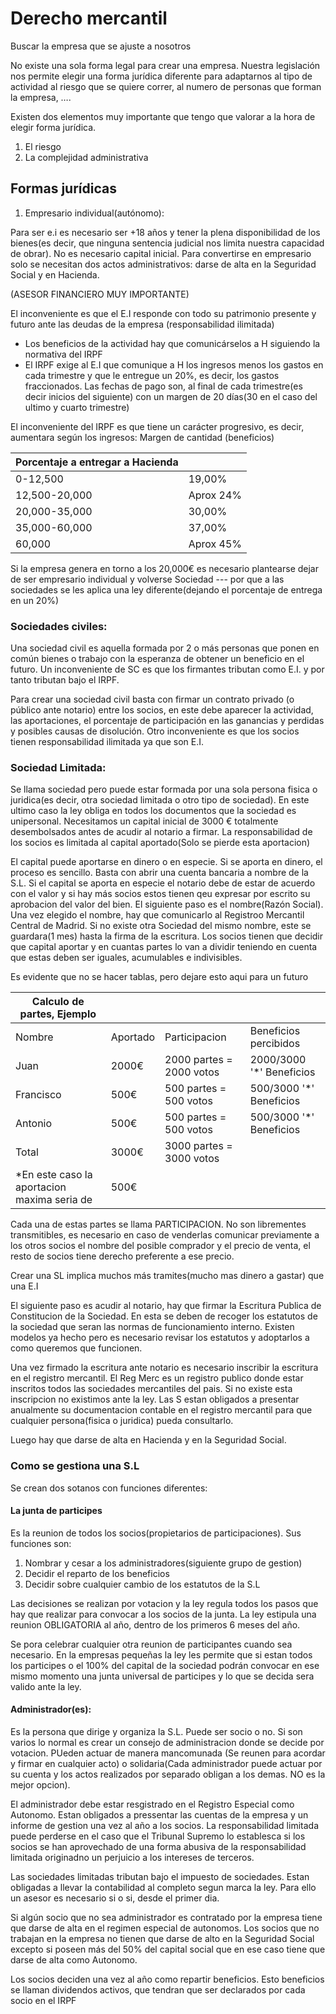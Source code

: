 # Derecho mercantil

Buscar la empresa que se ajuste a nosotros

No existe una sola forma legal para crear una empresa. Nuestra legislación nos permite elegir una forma jurídica diferente para adaptarnos al tipo de actividad al riesgo que se quiere correr, al numero de personas que forman la empresa, ….

Existen dos elementos muy importante que tengo que valorar a la hora de elegir forma jurídica.

1. El riesgo
2. La complejidad administrativa

## Formas jurídicas
	
 1. Empresario individual(autónomo):

Para ser e.i es necesario ser +18 años y tener la plena disponibilidad de los bienes(es decir, que ninguna sentencia judicial nos limita nuestra capacidad de obrar). No es necesario capital inicial. Para convertirse en empresario solo se necesitan dos actos administrativos: darse de alta en la Seguridad Social y en Hacienda.

(ASESOR FINANCIERO MUY IMPORTANTE)

El inconveniente es que el E.I responde con todo su patrimonio presente y futuro ante las deudas de la empresa (responsabilidad ilimitada)

* Los beneficios de la actividad hay que comunicárselos a H siguiendo la normativa del IRPF
* El IRPF exige al E.I que comunique a H los ingresos menos los gastos en cada trimestre y que le entregue un 20%, es decir, los gastos fraccionados. Las fechas de pago son, al final de cada trimestre(es decir inicios del siguiente) con un margen de 20 días(30 en el caso del ultimo y cuarto trimestre)

El inconveniente del IRPF es que tiene un carácter progresivo, es decir, aumentara según los ingresos: Margen de cantidad (beneficios)

|Porcentaje a entregar a Hacienda||
|---|---|
| 0-12,500 | 19,00%|
| 12,500-20,000 | Aprox 24%|
| 20,000-35,000 | 30,00%|
| 35,000-60,000 | 37,00%|
| 60,000 | Aprox 45% |

Si la empresa genera en torno a los 20,000€ es necesario plantearse dejar de ser empresario individual y volverse  Sociedad --- por que a las sociedades se les aplica una ley diferente(dejando el porcentaje de entrega en un 20%)

### Sociedades civiles:

Una sociedad civil es aquella formada por 2 o más personas que ponen en común bienes o trabajo con la esperanza de obtener un beneficio en el futuro. Un inconveniente de SC es que los firmantes tributan como E.I. y por tanto tributan bajo el IRPF.

Para crear una sociedad civil basta con firmar un contrato privado (o público ante notario) entre los socios, en este debe aparecer la actividad, las aportaciones, el porcentaje de participación en las ganancias y perdidas y posibles causas de disolución. Otro inconveniente es que los socios tienen responsabilidad ilimitada ya que son E.I.

### Sociedad Limitada:
Se llama sociedad pero puede estar formada por una sola persona fisica o juridica(es decir, otra sociedad limitada o otro tipo de sociedad). En este ultimo caso la ley obliga en todos los documentos que la sociedad es unipersonal. Necesitamos un capital inicial de 3000 € totalmente desembolsados antes de acudir al notario a firmar. La responsabilidad de los socios es limitada al capital aportado(Solo se pierde esta aportacion)

El capital puede aportarse en dinero o en especie. Si se aporta en dinero, el proceso es sencillo. Basta con abrir una cuenta bancaria a nombre de la S.L. Si el capital se aporta en especie el notario debe de estar de acuerdo con el valor y si hay más socios estos tienen qeu expresar por escrito su aprobacion del valor del bien.
El siguiente paso es el nombre(Razón Social). Una vez elegido el nombre, hay que comunicarlo al Registroo Mercantil Central de Madrid. Si no existe otra Sociedad del mismo nombre, este se guardara(1 mes) hasta la firma de la escritura. Los socios tienen que decidir que capital aportar y en cuantas partes lo van a dividir teniendo en cuenta que estas deben ser iguales, acumulables e indivisibles.

Es evidente que no se hacer tablas, pero dejare esto aqui para un futuro

|Calculo de partes, Ejemplo||||
|---|---|---|---|
|Nombre|Aportado|Participacion|Beneficios percibidos|
| Juan | 2000€|2000 partes = 2000 votos|2000/3000 '*' Beneficios|
| Francisco | 500€|500 partes = 500 votos|500/3000 '*' Beneficios|
| Antonio | 500€|500 partes = 500 votos|500/3000 '*' Beneficios|
| Total | 3000€|3000 partes = 3000 votos|||
| *En este caso la aportacion maxima seria de | 500€ |||

Cada una de estas partes se llama PARTICIPACION. No son librementes transmitibles, es necesario en caso de venderlas comunicar previamente a los otros socios el nombre del posible comprador y el precio de venta, el resto de socios tiene derecho preferente a ese precio.

Crear una SL implica muchos más tramites(mucho mas dinero a gastar) que una E.I

El siguiente paso es acudir al notario, hay que firmar la Escritura Publica de Constitucion de la Sociedad. En esta se deben de recoger los estatutos de la sociedad que seran las normas de funcionamiento interno. Existen modelos ya hecho pero es necesario revisar los estatutos y adoptarlos a como queremos que funcionen.

Una vez firmado la escritura ante notario es necesario inscribir la escritura en el registro mercantil. El Reg Merc es un registro publico donde estar inscritos todos las sociedades mercantiles del pais. Si no existe esta inscripcion no existimos ante la ley. Las S estan obligados a presentar anualmente su documentacion contable en el registro mercantil para que cualquier persona(fisica o juridica) pueda consultarlo. 

Luego hay que darse de alta en Hacienda y en la Seguridad Social.

### Como se gestiona una S.L

Se crean dos sotanos con funciones diferentes:

#### La junta de participes
	
Es la reunion de todos los socios(propietarios de participaciones). Sus funciones son:

1. Nombrar y cesar a los administradores(siguiente grupo de gestion)
2. Decidir el reparto de los beneficios
3. Decidir sobre cualquier cambio de los estatutos de la S.L

Las decisiones se realizan por votacion y la ley regula todos los pasos que hay que realizar para convocar a los socios de la junta. La ley estipula una reunion OBLIGATORIA al año, dentro de los primeros 6 meses del año.

Se pora celebrar cualquier otra reunion de participantes cuando sea necesario.
En la empresas pequeñas la ley les permite que si estan todos los participes o el 100% del capital de la sociedad podrán convocar en ese mismo momento una junta universal de participes y lo que se decida sera valido ante la ley.

#### Administrador(es):
	
Es la persona que dirige y organiza la S.L. Puede ser socio o no. Si son varios lo normal es crear un consejo de administracion donde se decide por votacion. PUeden actuar de manera mancomunada (Se reunen para acordar y firmar en cualquier acto) o solidaria(Cada administrador puede actuar por su cuenta y los actos realizados por separado obligan a los demas. NO es la mejor opcion).

El administrador debe estar resgistrado en el Registro Especial como Autonomo. Estan obligados a pressentar las cuentas de la empresa y un informe de gestion una vez al año a los socios. La responsabilidad limitada puede perderse en el caso que el Tribunal Supremo lo establesca si los socios se han aprovechado de una forma abusiva de la responsabilidad limitada originadno un perjuicio a los intereses de terceros.
	
Las sociedades limitadas tributan bajo el impuesto de sociedades. Estan obligadas a llevar la contabilidad al completo segun marca la ley. Para ello un asesor es necesario si o si, desde el primer dia. 
	
Si algún socio que no sea administrador es contratado por la empresa tiene que darse de alta en el regimen especial de autonomos. Los socios que no trabajan en la empresa no tienen que darse de alto en la Seguridad Social excepto si poseen más del 50% del capital social que en ese caso tiene que darse de alta como Autonomo.

Los socios deciden una vez al año como repartir beneficios. Esto beneficios se llaman dividendos activos, que tendran que ser declarados por cada socio en el IRPF
